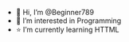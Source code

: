 - 👋 Hi, I’m @Beginner789
- 👀 I’m interested in Programming
- ⭐ I’m currently learning HTTML

<!---
Beginner789/Beginner789 is a ✨ special ✨ repository because its `README.md` (this file) appears on your GitHub profile.
You can click the Preview link to take a look at your changes.
--->
